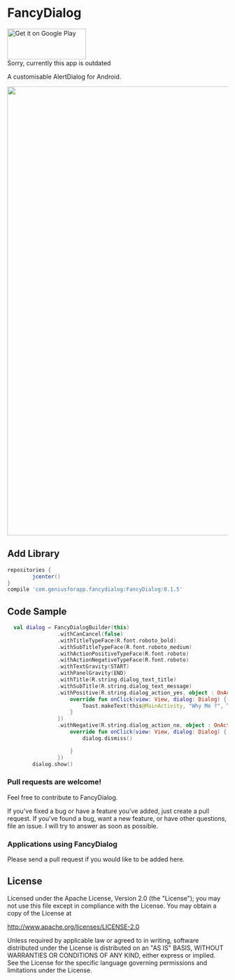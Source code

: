 # FancyDialog

<a href='https://play.google.com/store/apps/details?id=com.geniusforapp.fancysample'><img alt='Get it on Google Play' src='https://play.google.com/intl/en_us/badges/images/generic/en_badge_web_generic.png' height="70" width="180"/></a> <br />
 Sorry, currently this app is outdated 

A customisable AlertDialog for Android.

<img src="https://raw.githubusercontent.com/ahmadnajar10/fancyDialog/master/device-2017-03-08-171007.png" width="1024" hight="500"/>


## Add Library
```gradle
repositories {
        jcenter()
}    
compile 'com.geniusforapp.fancydialog:FancyDialog:0.1.5'
```


## Code Sample
```kotlin
  val dialog = FancyDialogBuilder(this)
                .withCanCancel(false)
                .withTitleTypeFace(R.font.roboto_bold)
                .withSubTitleTypeFace(R.font.roboto_medium)
                .withActionPositiveTypeFace(R.font.roboto)
                .withActionNegativeTypeFace(R.font.roboto)
                .withTextGravity(START)
                .withPanelGravity(END)
                .withTitle(R.string.dialog_text_title)
                .withSubTitle(R.string.dialog_text_message)
                .withPositive(R.string.dialog_action_yes, object : OnActionClickedListener {
                    override fun onClick(view: View, dialog: Dialog) {
                        Toast.makeText(this@MainActivity, "Why Me ?", Toast.LENGTH_LONG).show()
                    }
                })
                .withNegative(R.string.dialog_action_no, object : OnActionClickedListener {
                    override fun onClick(view: View, dialog: Dialog) {
                        dialog.dismiss()

                    }
                })
        dialog.show()
```

### Pull requests are welcome!

Feel free to contribute to FancyDialog.

If you've fixed a bug or have a feature you've added, just create a pull request. If you've found a bug, want a new feature, or have other questions, file an issue. I will try to answer as soon as possible.

### Applications using FancyDialog

Please send a pull request if you would like to be added here.

## License

Licensed under the Apache License, Version 2.0 (the "License");
you may not use this file except in compliance with the License.
You may obtain a copy of the License at

http://www.apache.org/licenses/LICENSE-2.0

Unless required by applicable law or agreed to in writing, software
distributed under the License is distributed on an "AS IS" BASIS,
WITHOUT WARRANTIES OR CONDITIONS OF ANY KIND, either express or implied.
See the License for the specific language governing permissions and
limitations under the License.
